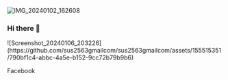 ![IMG_20240102_162608](https://github.com/sus2563gmailcom/sus2563gmailcom/assets/155515351/0039ccd3-889b-4757-b64f-0c44cda1b601)
### Hi there 👋

<!--
**sus2563gmailcom/sus2563gmailcom** is a ✨ _special_ ✨ repository because its `README.md` (this file) appears on your GitHub profile.

Here are some ideas to get you started:

- 🔭 I’m currently working on ...
- 🌱 I’m currently learning ...
- 👯 I’m looking to collaborate on ...
- 🤔 I’m looking for help with ...
- 💬 Ask me about ...
- 📫 How to reach me: ...
- 😄 Pronouns: ...
- ⚡ Fun fact: ...![Screenshot_20240106_203226](https://github.com/sus2563gmailcom/sus2563gmailcom/assets/155515351/5951b2ec-3563-4846-9d60-3ce60ac85e75)

-->![Screenshot_20240106_203226](https://github.com/sus2563gmailcom/sus2563gmailcom/assets/155515351/790bf1c4-abbc-4a5e-b152-9cc72b79b9b6)
Facebook 
